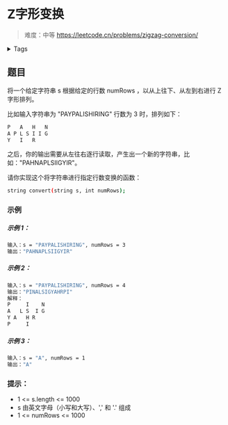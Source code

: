 # Z字形变换

> 难度：中等
https://leetcode.cn/problems/zigzag-conversion/

<details>
    <summary>Tags</summary>
    <pre><code>string</code></pre>
</details>

## 题目
将一个给定字符串 s 根据给定的行数 numRows ，以从上往下、从左到右进行 Z 字形排列。

比如输入字符串为 "PAYPALISHIRING" 行数为 3 时，排列如下：
```sh
P   A   H   N
A P L S I I G
Y   I   R
```
之后，你的输出需要从左往右逐行读取，产生出一个新的字符串，比如："PAHNAPLSIIGYIR"。

请你实现这个将字符串进行指定行数变换的函数：
```sh
string convert(string s, int numRows);
```

### 示例
##### 示例 1：
```sh
输入：s = "PAYPALISHIRING", numRows = 3
输出："PAHNAPLSIIGYIR"
```

##### 示例 2：
```sh
输入：s = "PAYPALISHIRING", numRows = 4
输出："PINALSIGYAHRPI"
解释：
P     I    N
A   L S  I G
Y A   H R
P     I
```

##### 示例 3：
```sh
输入：s = "A", numRows = 1
输出："A"
```

### 提示：
- 1 <= s.length <= 1000
- s 由英文字母（小写和大写）、',' 和 '.' 组成
- 1 <= numRows <= 1000

